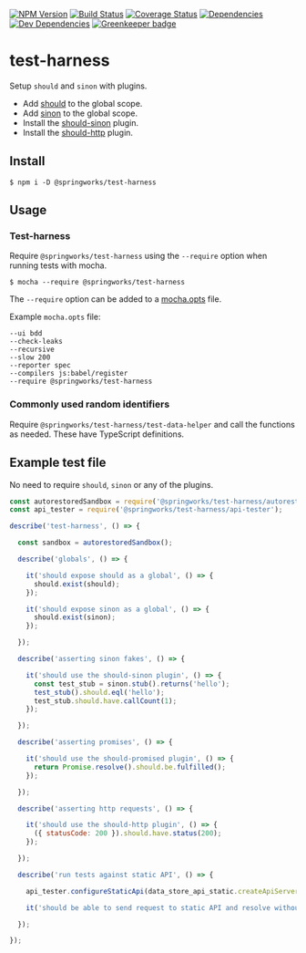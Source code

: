 [![NPM Version](https://img.shields.io/npm/v/@springworks/test-harness.svg?style=flat-square)](https://www.npmjs.org/package/@springworks/test-harness)
[![Build Status](https://img.shields.io/travis/Springworks/node-test-harness.svg?style=flat-square)](https://travis-ci.org/Springworks/node-test-harness)
[![Coverage Status](https://img.shields.io/coveralls/Springworks/node-test-harness.svg?style=flat-square)](https://coveralls.io/r/Springworks/node-test-harness)
[![Dependencies](http://img.shields.io/david/Springworks/node-test-harness.svg?style=flat-square)](https://david-dm.org/Springworks/node-test-harness#view=table)
[![Dev Dependencies](http://img.shields.io/david/dev/Springworks/node-test-harness.svg?style=flat-square&label=dev+dependencies)](https://david-dm.org/Springworks/node-test-harness#info=devDependencies&view=table)
[![Greenkeeper badge](https://badges.greenkeeper.io/Springworks/node-test-harness.svg)](https://greenkeeper.io/)


# test-harness

Setup `should` and `sinon` with plugins.

- Add [should](https://www.npmjs.com/package/should) to the global scope.
- Add [sinon](https://www.npmjs.com/package/sinon) to the global scope.
- Install the [should-sinon](https://www.npmjs.com/package/should-sinon) plugin.
- Install the [should-http](https://www.npmjs.com/package/should-http) plugin.


## Install

```
$ npm i -D @springworks/test-harness
```


## Usage

### Test-harness
Require `@springworks/test-harness` using the `--require` option when running tests with mocha.

```
$ mocha --require @springworks/test-harness
```

The `--require` option can be added to a [mocha.opts](http://mochajs.org/#mocha.opts) file.

Example `mocha.opts` file:

```
--ui bdd
--check-leaks
--recursive
--slow 200
--reporter spec
--compilers js:babel/register
--require @springworks/test-harness
```

### Commonly used random identifiers
Require `@springworks/test-harness/test-data-helper` and call the
functions as needed. These have TypeScript definitions.

## Example test file

No need to require `should`, `sinon` or any of the plugins.

```js
const autorestoredSandbox = require('@springworks/test-harness/autorestored-sandbox');
const api_tester = require('@springworks/test-harness/api-tester');

describe('test-harness', () => {

  const sandbox = autorestoredSandbox();

  describe('globals', () => {

    it('should expose should as a global', () => {
      should.exist(should);
    });

    it('should expose sinon as a global', () => {
      should.exist(sinon);
    });

  });

  describe('asserting sinon fakes', () => {

    it('should use the should-sinon plugin', () => {
      const test_stub = sinon.stub().returns('hello');
      test_stub().should.eql('hello');
      test_stub.should.have.callCount(1);
    });

  });

  describe('asserting promises', () => {

    it('should use the should-promised plugin', () => {
      return Promise.resolve().should.be.fulfilled();
    });

  });

  describe('asserting http requests', () => {

    it('should use the should-http plugin', () => {
      ({ statusCode: 200 }).should.have.status(200);
    });

  });

  describe('run tests against static API', () => {

    api_tester.configureStaticApi(data_store_api_static.createApiServer, config.get('test_helper.data_store_api.port'));

    it('should be able to send request to static API and resolve without issues');

  });

});
```
